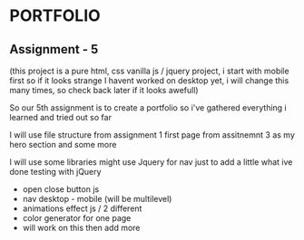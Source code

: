 # PORTFOLIO
## Assignment - 5

(this project is a pure html, css vanilla js / jquery project, i start with mobile first so if it looks strange I havent worked on desktop yet, i will change this many times, so check back later if it looks awefull)

So our 5th assignment is to create a portfolio
so i've gathered everything i learned and 
tried out so far

I will use file structure from assignment 1
first page from assitnemnt 3 as my hero section
and some more

I will use some libraries might use Jquery for nav just to add a little what ive done testing with jQuery

- open close button js
- nav desktop - mobile (will be multilevel)
- animations effect js / 2 different
- color generator for one page
- will work on this then add more
